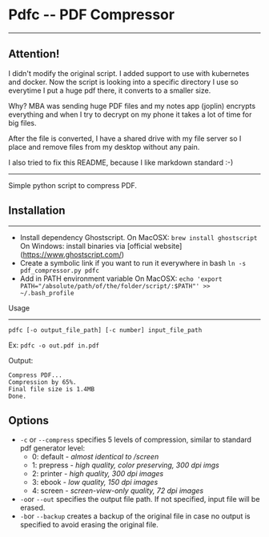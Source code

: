 # Pdfc --  PDF Compressor

***

## Attention!

I didn't modify the original script. I added support to use with kubernetes and docker. Now the script is looking into a specific directory I use so everytime I put a huge pdf there, it converts to a smaller size.

Why? MBA was sending huge PDF files and my notes app (joplin) encrypts everything and when I try to decrypt on my phone it takes a lot of time for big files.

After the file is converted, I have a shared drive with my file server so I place and remove files from my desktop without any pain.

I also tried to fix this README, because I like markdown standard :-)

***
Simple python script to compress PDF.

## Installation

***

* Install dependency Ghostscript.
On MacOSX: `brew install ghostscript`
On Windows: install binaries via [official website] (https://www.ghostscript.com/)
* Create a symbolic link if you want to run it everywhere in bash
`ln -s pdf_compressor.py pdfc`
* Add in PATH environment variable
On MacOSX:
`echo 'export PATH="/absolute/path/of/the/folder/script/:$PATH"' >> ~/.bash_profile`

Usage
***
`pdfc [-o output_file_path] [-c number] input_file_path`

Ex:
`pdfc -o out.pdf in.pdf`

Output:

```
Compress PDF...
Compression by 65%.
Final file size is 1.4MB
Done.
```

Options
-------
* `-c` or `--compress` specifies 5 levels of compression, similar to standard pdf generator level:
  * 0: default - *almost identical to /screen*
  * 1: prepress - *high quality, color preserving, 300 dpi imgs*
  * 2: printer - *high quality, 300 dpi images*
  * 3: ebook - *low quality, 150 dpi images*
  * 4: screen - *screen-view-only quality, 72 dpi images*
* `-o`or `--out` specifies the output file path. If not specified, input file will be erased.
* `-b`or `--backup` creates a backup of the original file in case no output is specified to avoid erasing the original file.
